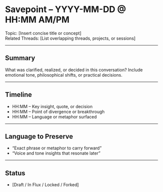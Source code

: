 # Savepoint – YYYY-MM-DD @ HH:MM AM/PM  
Topic: [Insert concise title or concept]  
Related Threads: [List overlapping threads, projects, or sessions]

---

## Summary  
What was clarified, realized, or decided in this conversation? Include emotional tone, philosophical shifts, or practical decisions.

---

## Timeline  
- HH:MM – Key insight, quote, or decision  
- HH:MM – Point of divergence or breakthrough  
- HH:MM – Language or metaphor surfaced  

---

## Language to Preserve  
- “Exact phrase or metaphor to carry forward”  
- “Voice and tone insights that resonate later”  

---

## Status  
- [Draft / In Flux / Locked / Forked]